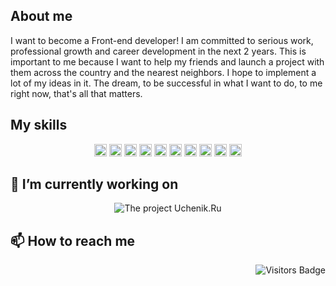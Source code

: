 <!--
**kkirillovv/kkirillovv** is a ✨ _special_ ✨ repository because its `README.md` (this file) appears on your GitHub profile.

Here are some ideas to get you started:
- 🌱 I’m currently learning ...
- 👯 I’m looking to collaborate on ...
- 🤔 I’m looking for help with ...
- 💬 Ask me about ...
- 😄 Pronouns: ...
- ⚡ Fun fact: ...
-->

## About me

I want to become a Front-end developer! I am committed to serious work, professional growth and career development in the next 2 years. This is important to me because I want to help my friends and launch a project with them across the country and the nearest neighbors. I hope to implement a lot of my ideas in it.
The dream, to be successful in what I want to do, to me right now, that's all that matters.

## My skills
<div align="center">
<img alt="Static Badge" src="https://img.shields.io/badge/Web%20development-blue?logoColor=black" height=20>
<img alt="Static Badge" src="https://img.shields.io/badge/BEM-blue?logoColor=black" height=20>
<img alt="Static Badge" src="https://img.shields.io/badge/HTML-blue?logo=HTML5&logoColor=black" height=20>
<img alt="Static Badge" src="https://img.shields.io/badge/CSS-blue?logo=CSS3&logoColor=black" height=20>
<img alt="Static Badge" src="https://img.shields.io/badge/Adaptive%20layout-blue?logoColor=black" height=20>
<img alt="Static Badge" src="https://img.shields.io/badge/JavaScript-blue?logo=JavaScript&logoColor=black" height=20>
<img alt="Static Badge" src="https://img.shields.io/badge/React-blue?logo=React&logoColor=black" height=20>
<img alt="Static Badge" src="https://img.shields.io/badge/Express-blue?logo=Express&logoColor=black" height=20>
<img alt="Static Badge" src="https://img.shields.io/badge/MongoDB-blue?logo=MongoDB&logoColor=black" height=20>
<img alt="Static Badge" src="https://img.shields.io/badge/GitHub-blue?logo=GitHub&logoColor=black" height=20>
</div>

## 🔭 I’m currently working on
<div align="center">
  <img src="https://github.com/kkirillovv/kkirillovv/assets/122016948/ca5d04fb-1dc2-45ae-aeaa-53a8ba35c7b6" alt="The project Uchenik.Ru" />
</div>

## 📫 How to reach me


<div align="right">
  <p align="right">
    <img src="https://api.visitorbadge.io/api/visitors?path=https%3A%2F%2Fgithub.com%2Fkkirillovv&countColor=%23f0b354" alt="Visitors Badge" />
  </p>
</div>
